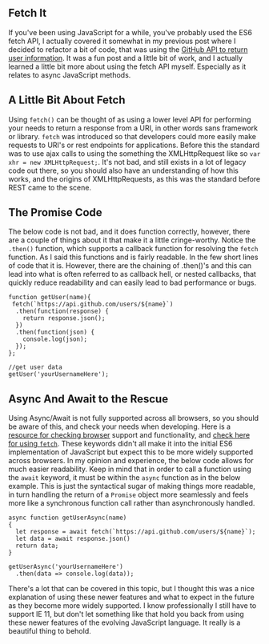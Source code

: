 ## Fetch It

If you've been using JavaScript for a while, you've probably used the ES6 fetch API, I actually covered it somewhat in my previous post where I decided to refactor a bit of code, that was using the  [GitHub API to return user information](https://fundamentalsofcode.com/refactored-javascript-without-jquery/). It was a fun post and a little bit of work, and I actually learned a little bit more about using the fetch API myself. Especially as it relates to async JavaScript methods.

## [](https://dev.to/shoupn/javascript-fetch-api-and-using-asyncawait-47mp#a-little-bit-about-fetch)A Little Bit About Fetch

Using  `fetch()`  can be thought of as using a lower level API for performing your needs to return a response from a URI, in other words sans framework or library.  `fetch`  was introduced so that developers could more easily make requests to URI's or rest endpoints for applications. Before this the standard was to use ajax calls to using the something the XMLHttpRequest like so  `var xhr = new XMLHttpRequest;`. It's not bad, and still exists in a lot of legacy code out there, so you should also have an understanding of how this works, and the origins of XMLHttpRequests, as this was the standard before REST came to the scene.

## [](https://dev.to/shoupn/javascript-fetch-api-and-using-asyncawait-47mp#the-promise-code)The Promise Code

The below code is not bad, and it does function correctly, however, there are a couple of things about it that make it a little cringe-worthy. Notice the  `.then()`  function, which supports a callback function for resolving the  `fetch`  function. As I said this functions and is fairly readable. In the few short lines of code that it is. However, there are the chaining of .then()'s and this can lead into what is often referred to as callback hell, or nested callbacks, that quickly reduce readability and can easily lead to bad performance or bugs.

```
function getUser(name){
 fetch(`https://api.github.com/users/${name}`)
  .then(function(response) {
    return response.json();
  })
  .then(function(json) {
    console.log(json);
  });
};

//get user data
getUser('yourUsernameHere');

```

## [](https://dev.to/shoupn/javascript-fetch-api-and-using-asyncawait-47mp#async-and-await-to-the-rescue)Async And Await to the Rescue

Using Async/Await is not fully supported across all browsers, so you should be aware of this, and check your needs when developing. Here is a  [resource for checking browser](https://caniuse.com/#feat=async-functions)  support and functionality, and  [check here for using  `fetch`](https://caniuse.com/#feat=fetch). These keywords didn't all make it into the initial ES6 implementation of JavaScript but expect this to be more widely supported across browsers. In my opinion and experience, the below code allows for much easier readability. Keep in mind that in order to call a function using the  `await`  keyword, it must be within the  `async`  function as in the below example. This is just the syntactical sugar of making things more readable, in turn handling the return of a  `Promise`  object more seamlessly and feels more like a synchronous function call rather than asynchronously handled.

```
async function getUserAsync(name) 
{
  let response = await fetch(`https://api.github.com/users/${name}`);
  let data = await response.json()
  return data;
}

getUserAsync('yourUsernameHere')
  .then(data => console.log(data)); 

```

There's a lot that can be covered in this topic, but I thought this was a nice explanation of using these newer features and what to expect in the future as they become more widely supported. I know professionally I still have to support IE 11, but don't let something like that hold you back from using these newer features of the evolving JavaScript language. It really is a beautiful thing to behold.